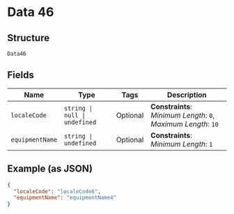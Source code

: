 
# Data 46

## Structure

`Data46`

## Fields

| Name | Type | Tags | Description |
|  --- | --- | --- | --- |
| `localeCode` | `string \| null \| undefined` | Optional | **Constraints**: *Minimum Length*: `0`, *Maximum Length*: `10` |
| `equipmentName` | `string \| undefined` | Optional | **Constraints**: *Minimum Length*: `1` |

## Example (as JSON)

```json
{
  "localeCode": "localeCode6",
  "equipmentName": "equipmentName4"
}
```

